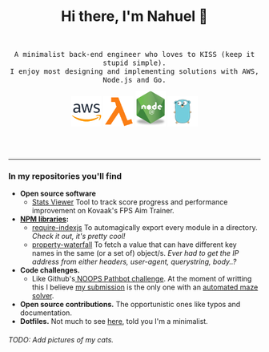 <h1 align='center'>Hi there, I'm Nahuel 👋</h1><br>

<p align='center'>
  <samp>
A minimalist back-end engineer who loves to KISS (keep it stupid simple).<br>I enjoy most designing and implementing solutions with AWS, Node.js and Go.
</samp>
</p>

<p align='center'>
<img src="https://raw.githubusercontent.com/nahuef/nahuef/master/img/aws.png" width="60"/> <img src="https://raw.githubusercontent.com/nahuef/nahuef/master/img/lambda.png" width="60"/> <img src="https://raw.githubusercontent.com/nahuef/nahuef/master/img/nodejs.png" width="60"/> <img src="https://raw.githubusercontent.com/nahuef/nahuef/master/img/go.png" width="60"/>
</p>
<br>
<br>

------------


### In my repositories you'll find
- **Open source software**
  - [Stats Viewer](https://github.com/nahuef/statsViewer) Tool to track score progress and performance improvement on Kovaak's FPS Aim Trainer.
- **[NPM libraries](https://www.npmjs.com/~nahue "NPM libraries"):**
  - [require-indexjs](https://github.com/nahuef/require-indexjs "require-indexjs") To automagically export every module in a directory. *Check it out, it's pretty cool!*
  - [property-waterfall](https://github.com/nahuef/property-waterfall "property-waterfall") To fetch a value that can have different key names in the same (or a set of) object/s. *Ever had to get the IP address from either headers, user-agent, querystring, body..?*
- **Code challenges.** 
  - Like Github's[ NOOPS Pathbot challenge](https://noopschallenge.com/challenges/pathbot " noop Pathbot challenge"). At the moment of writting this I believe [my submission](https://github.com/nahuef/pathbot "my submission") is the only one with an [automated maze solver](https://github.com/nahuef/pathbot/blob/master/solver.js "automated maze solver").
- **Open source contributions.** The opportunistic ones like typos and documentation.
- **Dotfiles.** Not much to see [here](https://github.com/nahuef/dotfiles "here"), told you I'm a minimalist.


###### *TODO: Add pictures of my cats.*

